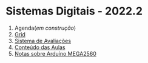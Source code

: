 # Sistemas Digitais - 2022.2

1. Agenda(*em construção*)
2. [Grid](sisdig_aulas/Grid_SisDig.md)
3. [Sistema de Avaliações](/./avaliacoes.md)
4. [Conteúdo das Aulas](sisdig_aulas.md)
5. [Notas sobre Arduíno MEGA2560](arduino.md)

